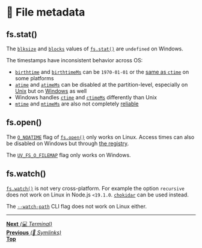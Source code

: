 # 📂 File metadata

## fs.stat()

The [`blksize`](https://nodejs.org/api/fs.html#fs_stats_blksize) and
[`blocks`](https://nodejs.org/api/fs.html#fs_stats_blocks) values of
[`fs.stat()`](https://nodejs.org/api/fs.html#fs_fs_stat_path_options_callback)
are `undefined` on Windows.

The timestamps have inconsistent behavior across OS:

- [`birthtime`](https://nodejs.org/api/fs.html#fs_stats_birthtime) and
  [`birthtimeMs`](https://nodejs.org/api/fs.html#fs_stats_birthtimems) can be
  `1970-01-01` or the
  [same as `ctime`](https://nodejs.org/api/fs.html#fs_stat_time_values) on some
  platforms
- [`atime`](https://nodejs.org/api/fs.html#fs_stats_atime) and
  [`atimeMs`](https://nodejs.org/api/fs.html#fs_stats_atimems) can be disabled
  at the partition-level, especially on
  [Unix](https://wiki.archlinux.org/index.php/fstab#atime_options) but on
  [Windows](https://docs.microsoft.com/en-us/windows-server/administration/windows-commands/fsutil-behavior)
  as well
- Windows handles [`ctime`](https://nodejs.org/api/fs.html#fs_stats_ctime) and
  [`ctimeMs`](https://nodejs.org/api/fs.html#fs_stats_ctimems) differently than
  Unix
- [`mtime`](https://nodejs.org/api/fs.html#fs_stats_mtime) and
  [`mtimeMs`](https://nodejs.org/api/fs.html#fs_stats_mtimems) are also not
  completely [reliable](https://apenwarr.ca/log/20181113)

## fs.open()

The [`O_NOATIME`](https://nodejs.org/api/fs.html#fs_file_open_constants) flag of
[`fs.open()`](https://nodejs.org/api/fs.html#fs_fs_open_path_flags_mode_callback)
only works on Linux. Access times can also be disabled on Windows but through
[the registry](https://docs.microsoft.com/en-us/windows-server/administration/windows-commands/fsutil-behavior#remarks).

The [`UV_FS_O_FILEMAP`](https://nodejs.org/api/fs.html#fs_file_open_constants)
flag only works on Windows.

## fs.watch()

[`fs.watch()`](https://nodejs.org/api/fs.html#fs_caveats) is not very
cross-platform. For example the option `recursive` does not work on Linux in
Node.js `<19.1.0`. [`chokidar`](https://github.com/paulmillr/chokidar) can be
used instead.

The [`--watch-path`](https://nodejs.org/api/cli.html#--watch-path) CLI flag does
not work on Linux either.

<hr>

[**Next** _(💻 Terminal)_](../4_terminal/README.md)\
[**Previous** _(📂 Symlinks)_](symlinks.md)\
[**Top**](README.md)

